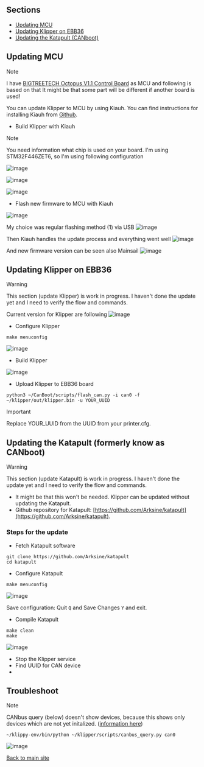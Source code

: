 ## Sections
* [Updating MCU](https://github.com/pannuhuone/Voron-CANBus/blob/main/update_klipper.md#updating-mcu)
* [Updating Klipper on EBB36](https://github.com/pannuhuone/Voron-CANBus/blob/main/update_klipper.md#updating-klipper-on-ebb36)
* [Updating the Katapult (CANboot)](https://github.com/pannuhuone/Voron-CANBus/blob/main/update_klipper.md#updating-the-katapult-formerly-know-as-canboot)

## Updating MCU

> [!NOTE]
> I have [BIGTREETECH Octopus V1.1 Control Board](https://biqu.equipment/products/bigtreetech-octopus-v1-1) as MCU and following is based on that
> It might be that some part will be different if another board is used!

You can update Klipper to MCU by using Kiauh. You can find instructions for installing Kiauh from [Github](https://github.com/dw-0/kiauh).

* Build Klipper with Kiauh
> [!NOTE]
> You need information what chip is used on your board. I'm using STM32F446ZET6, so I'm using following configuration

![image](https://github.com/pannuhuone/Voron-CANBus/assets/5571703/900fb218-2ddc-4731-bc59-964d49948b49)

![image](https://github.com/pannuhuone/Voron-CANBus/assets/5571703/cfb108b6-6975-475a-b454-a7da9f9230c7)

![image](https://github.com/pannuhuone/Voron-CANBus/assets/5571703/e9a0a78d-0956-40c4-87c2-dd8cd9bd30ae)

* Flash new firmware to MCU with Kiauh

![image](https://github.com/pannuhuone/Voron-CANBus/assets/5571703/df9f4936-8aa8-4855-a4c0-c0825979f476)

My choice was regular flashing method (1) via USB
![image](https://github.com/pannuhuone/Voron-CANBus/assets/5571703/a0bed4a7-d17d-4928-aaf0-3bb5cc4c6dcb)

Then Kiauh handles the update process and everything went well
![image](https://github.com/pannuhuone/Voron-CANBus/assets/5571703/ee7441f9-3a67-44ce-920c-ea17e10575e7)

And new firmware version can be seen also Mainsail
![image](https://github.com/pannuhuone/Voron-CANBus/assets/5571703/66296397-6566-469d-b493-12ed0cf3b120)


## Updating Klipper on EBB36

> [!WARNING]
> This section (update Klipper) is work in progress. I haven't done the update yet and I need to verify the flow and commands.

Current version for Klipper are following
![image](https://github.com/pannuhuone/Voron-CANBus/assets/5571703/5b39526e-780c-4cbe-a0e8-6b237d65aa4a)

* Configure Klipper
```
make menuconfig
```
![image](https://github.com/pannuhuone/Voron-CANBus/assets/5571703/d79732e7-8869-4630-9721-517c23dcbe7b)

* Build Klipper

![image](https://github.com/pannuhuone/Voron-CANBus/assets/5571703/6c860873-b5f8-4d66-ae15-b904544e081f)

* Upload Klipper to EBB36 board
```
python3 ~/CanBoot/scripts/flash_can.py -i can0 -f ~/klipper/out/klipper.bin -u YOUR_UUID
```
> [!IMPORTANT]
> Replace YOUR_UUID from the UUID from your printer.cfg.

## Updating the Katapult (formerly know as CANboot)

> [!WARNING]
> This section (update Katapult) is work in progress. I haven't done the update yet and I need to verify the flow and commands.

* It might be that this won't be needed. Klipper can be updated without updating the Katapult.
* Github repository for Katapult: [https://github.com/Arksine/katapult](https://github.com/Arksine/katapult).

### Steps for the update
* Fetch Katapult software
```
git clone https://github.com/Arksine/katapult
cd katapult
```
* Configure Katapult
```
make menuconfig
```
![image](https://github.com/pannuhuone/Voron-CANBus/assets/5571703/d0dc06a0-2192-4867-a1de-2c40f6f98c81)

Save configuration: Quit ```Q``` and Save Changes ```Y``` and exit.

* Compile Katapult
```
make clean
make
```
![image](https://github.com/pannuhuone/Voron-CANBus/assets/5571703/6a7dc8e8-7132-4c7c-9915-ed932d8a945a)

* Stop the Klipper service
* Find UUID for CAN device
* 

## Troubleshoot
> [!NOTE]
> CANbus query (below) doesn't show devices, because this shows only devices which are not yet initalized. ([information here](https://www.klipper3d.org/CANBUS.html#finding-the-canbus_uuid-for-new-micro-controllers))
```
~/klippy-env/bin/python ~/klipper/scripts/canbus_query.py can0
```
![image](https://github.com/pannuhuone/Voron-CANBus/assets/5571703/15eefd85-8d34-4e89-b59b-f395182181b8)


[Back to main site](README.md)

